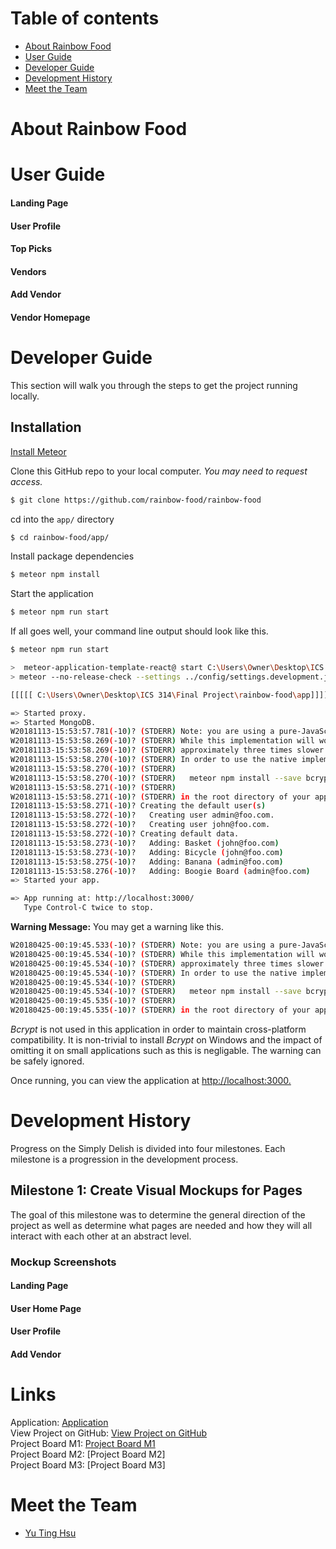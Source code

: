 # Table of contents

* [About Rainbow Food](#about-rainbow-food)
* [User Guide](#user-guide)
* [Developer Guide](#developer-guide)
* [Development History](#development-history)
* [Meet the Team](#meet-the-team)

# About Rainbow Food


# User Guide
#### Landing Page
#### User Profile
#### Top Picks
#### Vendors
#### Add Vendor
#### Vendor Homepage


# Developer Guide

This section will walk you through the steps to get the project running locally.

## Installation

[Install Meteor](https://www.meteor.com/install)

Clone this GitHub repo to your local computer. *You may need to request access.*
```bash
$ git clone https://github.com/rainbow-food/rainbow-food
```

cd into the `app/` directory
```bash
$ cd rainbow-food/app/
```

Install package dependencies
```bash
$ meteor npm install
```

Start the application
```bash
$ meteor npm run start
```

If all goes well, your command line output should look like this.

```bash
$ meteor npm run start

>  meteor-application-template-react@ start C:\Users\Owner\Desktop\ICS 314\Final Project\rainbow-food\app
> meteor --no-release-check --settings ../config/settings.development.json

[[[[[ C:\Users\Owner\Desktop\ICS 314\Final Project\rainbow-food\app]]]]]

=> Started proxy.
=> Started MongoDB.
W20181113-15:53:57.781(-10)? (STDERR) Note: you are using a pure-JavaScript implementation of bcrypt.
W20181113-15:53:58.269(-10)? (STDERR) While this implementation will work correctly, it is known to be
W20181113-15:53:58.269(-10)? (STDERR) approximately three times slower than the native implementation.
W20181113-15:53:58.270(-10)? (STDERR) In order to use the native implementation instead, run
W20181113-15:53:58.270(-10)? (STDERR)
W20181113-15:53:58.270(-10)? (STDERR)   meteor npm install --save bcrypt
W20181113-15:53:58.271(-10)? (STDERR)
W20181113-15:53:58.271(-10)? (STDERR) in the root directory of your application.
I20181113-15:53:58.271(-10)? Creating the default user(s)
I20181113-15:53:58.272(-10)?   Creating user admin@foo.com.
I20181113-15:53:58.272(-10)?   Creating user john@foo.com.
I20181113-15:53:58.272(-10)? Creating default data.
I20181113-15:53:58.273(-10)?   Adding: Basket (john@foo.com)
I20181113-15:53:58.273(-10)?   Adding: Bicycle (john@foo.com)
I20181113-15:53:58.275(-10)?   Adding: Banana (admin@foo.com)
I20181113-15:53:58.276(-10)?   Adding: Boogie Board (admin@foo.com)
=> Started your app.

=> App running at: http://localhost:3000/
   Type Control-C twice to stop.
```

**Warning Message:** You may get a warning like this.

```bash
W20180425-00:19:45.533(-10)? (STDERR) Note: you are using a pure-JavaScript implementation of bcrypt.
W20180425-00:19:45.534(-10)? (STDERR) While this implementation will work correctly, it is known to be
W20180425-00:19:45.534(-10)? (STDERR) approximately three times slower than the native implementation.
W20180425-00:19:45.534(-10)? (STDERR) In order to use the native implementation instead, run
W20180425-00:19:45.534(-10)? (STDERR)
W20180425-00:19:45.534(-10)? (STDERR)   meteor npm install --save bcrypt
W20180425-00:19:45.535(-10)? (STDERR)
W20180425-00:19:45.535(-10)? (STDERR) in the root directory of your application.
```

*Bcrypt* is not used in this application in order to maintain cross-platform compatibility. It is non-trivial to install *Bcrypt* on Windows and the impact of omitting it on small applications such as this is negligable. The warning can be safely ignored.

Once running, you can view the application at [http://localhost:3000.](http://localhost:3000)

# Development History

Progress on the Simply Delish is divided into four milestones. Each milestone is a progression in the development process.

## Milestone 1: Create Visual Mockups for Pages

The goal of this milestone was to determine the general direction of the project as well as determine what pages are needed and how they will all interact with each other at an abstract level.

### Mockup Screenshots

#### Landing Page

#### User Home Page

#### User Profile

#### Add Vendor



# Links

Application: [Application](http://rainbow-food.meteorapp.com/#/) <br>
View Project on GitHub: [View Project on GitHub](https://github.com/rainbow-food/simplydelish) <br>
Project Board M1: [Project Board M1](https://github.com/rainbow-food/rainbow-food/projects/1) <br>
Project Board M2: [Project Board M2] <br>
Project Board M3: [Project Board M3]

# Meet the Team
- [Yu Ting Hsu](https://yuting7.github.io)


